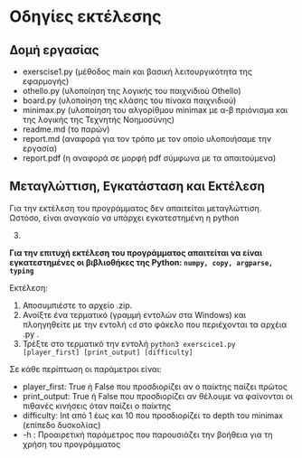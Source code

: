 # Οδηγίες εκτέλεσης

## Δομή εργασίας

- exerscise1.py (μέθοδος main και βασική λειτουργικότητα της εφαρμογής)
- othello.py (υλοποίηση της λογικής του παιχνιδιού Othello)
- board.py (υλοποίηση της κλάσης του πίνακα παιχνιδιού)
- minimax.py (υλοποίηση του αλγορίθμου minimax με α-β πριόνισμα και της λογικής της Τεχνητής Νοημοσύνης)
- readme.md (το παρών)
- report.md (αναφορά για τον τρόπο με τον οποίο υλοποιήσαμε την εργασία)
- report.pdf (η αναφορά σε μορφή pdf σύμφωνα με τα απαιτούμενα)

## Μεταγλώττιση, Εγκατάσταση και Εκτέλεση

Για την εκτέλεση του προγράμματος δεν απαιτείται μεταγλώττιση. Ωστόσο, είναι αναγκαίο να υπάρχει εγκατεστημένη η python

3.

**Για την επιτυχή εκτέλεση του προγράμματος απαιτείται να είναι εγκατεστημένες οι βιβλιοθήκες της
Python: ```numpy, copy, argparse, typing```**

Εκτέλεση:

1. Αποσυμπιέστε το αρχείο .zip.
2. Ανοίξτε ένα τερματικό (γραμμή εντολών στα Windows) και πλοηγηθείτε με την εντολή ```cd``` στο φάκελο που περιέχονται
   τα αρχέια .py .
3. Τρέξτε στο τερματικό την εντολή ```python3 exerscice1.py [player_first] [print_output] [difficulty]```

Σε κάθε περίπτωση οι παράμετροι είναι:

- player_first: True ή False που προσδιορίζει αν ο παίκτης παίζει πρώτος
- print_output: True ή False που προσδιορίζει αν θέλουμε να φαίνονται οι πιθανές κινήσεις όταν παίζει ο παίκτης
- difficulty: Int από 1 έως και 10 που προσδιορίζει το depth του minimax (επίπεδο δυσκολίας)
- -h  : Προαιρετική παράμετρος που παρουσιάζει την βοήθεια για τη χρήση του προγράμματος

###   


